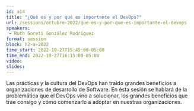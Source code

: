 ```yaml
---
id: a14
title: "¿Qué es y por qué es importante el DevOps?"
url: /sessions/octubre-2022/que-es-y-por-que-es-importante-el-devops
speakers:
 - Ruth Goreti González Rodríguez
format: session
block: h2-a-2022
time_start: 2022-10-27T15:45:00-05:00
time_end: 2022-10-27T16:15:00-05:00
video:
slides:
---
```


Las prácticas y la cultura del DevOps han traído grandes beneficios a organizaciones de desarrollo de Software. En ésta sesión se hablará de la problemática que el DevOps vino a solucionar, los grandes beneficios que trae consigo y cómo comenzarlo a adoptar en nuestras organizaciones.
